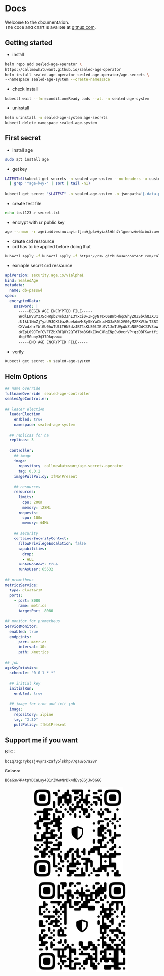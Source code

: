 # Docs

Welcome to the documentation.</br>
The code and chart is avalible at [github.com](https://github.com/callmewhatuwant/sealed-age-operator).

## Getting started

* install

```bash
helm repo add sealed-age-operator \
https://callmewhatuwant.github.io/sealed-age-operator
helm install sealed-age-operator sealed-age-operator/age-secrets \
--namespace sealed-age-system --create-namespace
```

* check install

```bash
kubectl wait --for=condition=Ready pods --all -n sealed-age-system
```

* uninstall

```bash
helm uninstall -n sealed-age-system age-secrets
kubectl delete namespace sealed-age-system
```

## First secret

* install age

```bash
sudo apt install age
```

* get key

```bash
LATEST=$(kubectl get secrets -n sealed-age-system --no-headers -o custom-columns=":metadata.name" \
  | grep '^age-key-' | sort | tail -n1)

kubectl get secret "$LATEST" -n sealed-age-system -o jsonpath='{.data.public}' | base64 --decode && echo
```

* create test file

```bash
echo test123 > secret.txt
```

* encrypt with ur public key

```bash
age --armor -r age1u4dtwstnutaytrfjea9jp3v9y0a8l9hh7rlgmehz9w63z0u3zuvquxhhhy secret.txt
```

* create crd ressource
* crd has to be applied before doing that

```bash
kubectl apply -f kubectl apply -f https://raw.githubusercontent.com/callmewhatuwant/sealed-age-operator/main/config/crd/bases/security.age.io_sealedages.yaml
```

* exmaple secret crd ressource

```yaml
apiVersion: security.age.io/v1alpha1
kind: SealedAge
metadata:
  name: db-passwd
spec:
  encryptedData:
    password: |
      -----BEGIN AGE ENCRYPTED FILE-----
      YWdlLWVuY3J5cHRpb24ub3JnL3YxCi0+IFgyNTUxOSBWbHhqcGhyZ0ZSbXhQZXJ1
      aU1kL1NmZjYyaU9JQXlQazBuekdmMk8ySkYwCkloMGJxR0lXVG0yM2FXV3hrT3BI
      OXVwdzhrYWtGU0hwTUtLTHN5dzJBTGsKLS0tIEc0V1JmTUVpWkZuNGFGWXJJV3ow
      cWZpL09JTnFCVFFZbXRFQUY2QTdTbm8KdkZOvCXRqENpCw9ncrVP+qzDBTKwntfi
      ihgfMGuoy3Q37Dkqsw==
      -----END AGE ENCRYPTED FILE-----
```

* verify

```bash
kubectl get secret -n sealed-age-system
```

## Helm Options

```yaml
## name override
fullnameOverride: sealed-age-controller
sealedAgeController:

## leader election
  leaderElection:
    enabled: true
    namespace: sealed-age-system

  ## replicas for ha
  replicas: 3

  controller:
    ## image
    image:
      repository: callmewhatuwant/age-secrets-operator
      tag: 0.0.2
    imagePullPolicy: IfNotPresent

    ## resources
    resources:
      limits:
        cpu: 200m
        memory: 128Mi
      requests:
        cpu: 100m
        memory: 64Mi

    ## security
    containerSecurityContext:
      allowPrivilegeEscalation: false
      capabilities:
        drop:
        - ALL
      runAsNonRoot: true
      runAsUser: 65532

## prometheus
metricsService:
  type: ClusterIP
  ports:
    - port: 8080
      name: metrics
      targetPort: 8080

## monitor for prometheus
ServiceMonitor:
  enabled: true
  endpoints:
    - port: metrics
      interval: 30s
      path: /metrics

## job
ageKeyRotation:
  schedule: "0 0 1 * *"

  ## initial key
  initialRun:
    enabled: true

  ## image for cron and init job
  image:
    repository: alpine
    tag: "3.20"
    pullPolicy: IfNotPresent
```

## Support me if you want

BTC:

```bash
bc1q7zgprykqzj4vprzxzafy5lskhpv7qau9p7a28r
```

Solana:
```bash
B6aGswkR4tpYDCaLny4B1rZWwQNrDk4dEvpEGjJw3GGG
```

<div style="text-align:center;">
  <img src="images/qr-btc.png" alt="BTC QR" width="300" height="300" style="display:inline-block; margin-right:30px;">
  <img src="images/qr-sol.png" alt="SOL QR" width="300" height="300" style="display:inline-block;">
</div>
